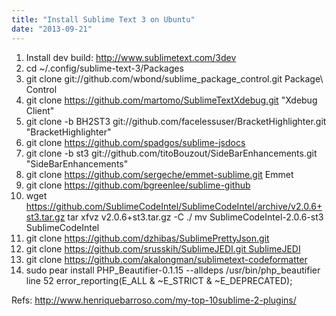 ```yaml
---
title: "Install Sublime Text 3 on Ubuntu"
date: "2013-09-21"
---
```


1. Install dev build: http://www.sublimetext.com/3dev
2. cd ~/.config/sublime-text-3/Packages
3. git clone git://github.com/wbond/sublime\_package\_control.git Package\\ Control
4. git clone https://github.com/martomo/SublimeTextXdebug.git "Xdebug Client"
5. git clone -b BH2ST3 git://github.com/facelessuser/BracketHighlighter.git "BracketHighlighter"
6. git clone https://github.com/spadgos/sublime-jsdocs
7. git clone -b st3 git://github.com/titoBouzout/SideBarEnhancements.git "SideBarEnhancements"
8. git clone https://github.com/sergeche/emmet-sublime.git Emmet
9. git clone https://github.com/bgreenlee/sublime-github
10. wget https://github.com/SublimeCodeIntel/SublimeCodeIntel/archive/v2.0.6+st3.tar.gz tar xfvz v2.0.6+st3.tar.gz -C ./ mv SublimeCodeIntel-2.0.6-st3 SublimeCodeIntel
11. git clone https://github.com/dzhibas/SublimePrettyJson.git
12. git clone https://github.com/srusskih/SublimeJEDI.git SublimeJEDI
13. git clone https://github.com/akalongman/sublimetext-codeformatter
14. sudo pear install PHP\_Beautifier-0.1.15 --alldeps /usr/bin/php\_beautifier line 52 error\_reporting(E\_ALL & ~E\_STRICT & ~E\_DEPRECATED);

Refs: http://www.henriquebarroso.com/my-top-10sublime-2-plugins/
